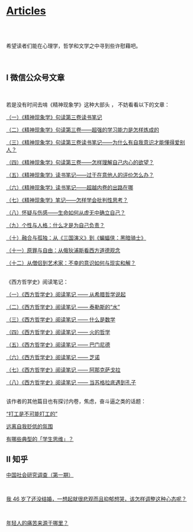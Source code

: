 # [Articles](https://yuliuu.com/Articles)

<br><br>

希望读者们能在心理学，哲学和文学之中寻到些许慰藉吧。

<br>

##  I  微信公众号文章

<br>

若是没有时间去啃《精神现象学》这种大部头 ， 不妨看看以下的文章：

[（一）《精神现象学》句读第三卷读书笔记](https://yuliuu.com/Articles/wechat/1st)

[（二）《精神现象学》句读第三卷——超强的学习能力是怎样炼成的](https://yuliuu.com/Articles/wechat/2nd)

[（三）《精神现象学》句读第三卷读书笔记——为什么有自我意识才能懂得爱别人？](https://yuliuu.com/Articles/wechat/3rd)

[（四）《精神现象学》句读第三卷——怎样理解自己内心的欲望？](https://yuliuu.com/Articles/wechat/4th)

[（五）《精神现象学》读书笔记——过于在意他人的评价怎么办？](https://yuliuu.com/Articles/wechat/5th)

[（六）《精神现象学》读书笔记——超越内卷的出路在哪](https://yuliuu.com/Articles/wechat/6th)

[（七）《精神现象学》笔记——怎样学会批判性思考？](https://yuliuu.com/Articles/wechat/7th)

[（八）怀疑与伤感——生命如何从虚无中确立自己？](https://yuliuu.com/Articles/wechat/8th)

[（九）个性与人格：什么才是为自己负责？](https://yuliuu.com/Articles/wechat/9th)

[（十）融合与孤独：从《三国演义》到《蝙蝠侠：黑暗骑士》](https://yuliuu.com/Articles/wechat/10th) 

[（十一）原罪与自由：从俄狄浦斯看西方道德观念](https://yuliuu.com/Articles/wechat/11th) 

[（十二）从僧侣到艺术家：不幸的意识如何与现实和解？](https://yuliuu.com/Articles/wechat/12th)



<br>《西方哲学史》阅读笔记：

[（一）《西方哲学史》阅读笔记 —— 从希腊哲学说起](https://yuliuu.com/Articles/wechat/HistOfWestPhil-1st)

[（二）《西方哲学史》阅读笔记 —— 泰勒斯的“水”](https://yuliuu.com/Articles/wechat/HistOfWestPhil-2nd) 

[（三）《西方哲学史》阅读笔记 —— 什么是数学 ](https://yuliuu.com/Articles/wechat/HistOfWestPhil-3rd)

[（四）《西方哲学史》阅读笔记 —— 火的哲学](https://yuliuu.com/Articles/wechat/HistOfWestPhil-4th) 

[（五）《西方哲学史》阅读笔记 —— 巴门尼德](https://yuliuu.com/Articles/wechat/HistOfWestPhil-5th)

[（六）《西方哲学史》阅读笔记 —— 芝诺](https://yuliuu.com/Articles/wechat/HistOfWestPhil-6th)

[（七）《西方哲学史》阅读笔记 —— 阿那克萨戈拉](https://yuliuu.com/Articles/wechat/HistOfWestPhil-7th)

[（八）《西方哲学史》阅读笔记 —— 当苏格拉底遇到孔子](https://yuliuu.com/Articles/wechat/HistOfWestPhil-8th)



<br>该作者的其他篇目也有探讨内卷，焦虑，奋斗逼之类的话题：

[“打工是不可能打工的”](https://yuliuu.com/Articles/wechat/4-24)

[远离自我贬低的氛围](https://yuliuu.com/Articles/wechat/4-14)

[有哪些典型的「学生思维」？](https://yuliuu.com/Articles/wechat/3-12)





## II 知乎



[中国社会研究调查（第一期）](https://yuliuu.com/Articles/zhihu/CN-social-investigation-1)

<br>

[我 46 岁了还没结婚，一想起就很悲观而且抑郁想哭，该怎样调整这种心态呢？](https://yuliuu.com/Articles/zhihu/Temporary-Bloom-Of-Destiny)

<br>

[年轻人的痛苦来源于哪里？](https://yuliuu.com/Articles/zhihu/Tht-Pain-Of-Youth)

